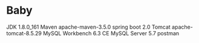 # Baby
JDK 1.8.0_161
Maven apache-maven-3.5.0
spring boot 2.0
Tomcat apache-tomcat-8.5.29
MySQL Workbench 6.3 CE MySQL Server 5.7
postman